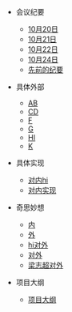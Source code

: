 * 会议纪要
  * [10月20日](/会议纪要/10月20日)
  * [10月21日](/会议纪要/10月21日)
  * [10月22日](/会议纪要/10月22日)
  * [10月24日](/会议纪要/10月24日)
  * [先前的纪要](/会议纪要/先前的纪要)

* 具体外部
  * [AB](/具体外部/AB)
  * [CD](/具体外部/CD)
  * [F](/具体外部/F)
  * [G](/具体外部/G)
  * [HI](/具体外部/HI)
  * [K](/具体外部/K)

* 具体实现
  * [对内hi](/具体实现/对内hi)
  * [对内实现](/具体实现/对内实现)

* 奇思妙想
  * [内](/奇思妙想/shi)
  * [外](/奇思妙想/shi2)
  * [hi对外](/奇思妙想/hi对外end)
  * [对外](/奇思妙想/对外)
  * [梁志超对外](/奇思妙想/梁志超对外)
    
* 项目大纲
  * [项目大纲](/项目大纲/项目大纲)
